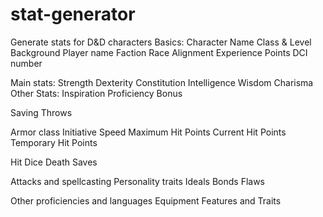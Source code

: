 # stat-generator
Generate stats for D&amp;D characters
Basics:
Character Name
Class & Level
Background
Player name
Faction
Race
Alignment
Experience Points
DCI number

Main stats:
Strength
Dexterity
Constitution
Intelligence
Wisdom
Charisma
Other Stats:
Inspiration
Proficiency Bonus

Saving Throws



Armor class
Initiative
Speed
Maximum Hit Points
Current Hit Points
Temporary Hit Points

Hit Dice
Death Saves


Attacks and spellcasting
Personality traits
Ideals
Bonds
Flaws

Other proficiencies and languages
Equipment
Features and Traits
